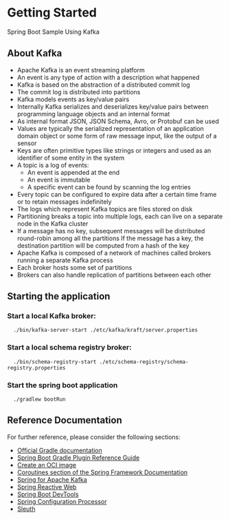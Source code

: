 # Getting Started
Spring Boot Sample Using Kafka

## About Kafka
* Apache Kafka is an event streaming platform
* An event is any type of action with a description what happened
* Kafka is based on the abstraction of a distributed commit log
* The commit log is distributed into partitions
* Kafka models events as key/value pairs
* Internally Kafka serializes and deserializes key/value pairs between programming language objects and an internal format
* As internal format JSON, JSON Schema, Avro, or Protobuf can be used
* Values are typically the serialized representation of an application domain object or some form of raw message input, like the output of a sensor
* Keys are often primitive types like strings or integers and used as an identifier of some entity in the system
* A topic is a log of events:
  * An event is appended at the end
  * An event is immutable
  * A specific event can be found by scanning the log entries
* Every topic can be configured to expire data after a certain time frame or to retain messages indefinitely
* The logs which represent Kafka topics are files stored on disk
* Partitioning breaks a topic into multiple logs, each can live on a separate node in the Kafka cluster
* If a message has no key, subsequent messages will be distributed round-robin among all the partitions If the message has a key, the destination partition will be computed from a hash of the key
* Apache Kafka is composed of a network of machines called brokers running a separate Kafka process
* Each broker hosts some set of partitions
* Brokers can also handle replication of partitions between each other

## Starting the application
### Start a local Kafka broker: 
      ./bin/kafka-server-start ./etc/kafka/kraft/server.properties
### Start a local schema registry broker:
      ./bin/schema-registry-start ./etc/schema-registry/schema-registry.properties
### Start the spring boot application
      ./gradlew bootRun

## Reference Documentation

For further reference, please consider the following sections:

* [Official Gradle documentation](https://docs.gradle.org)
* [Spring Boot Gradle Plugin Reference Guide](https://docs.spring.io/spring-boot/docs/2.6.7/gradle-plugin/reference/html/)
* [Create an OCI image](https://docs.spring.io/spring-boot/docs/2.6.7/gradle-plugin/reference/html/#build-image)
* [Coroutines section of the Spring Framework Documentation](https://docs.spring.io/spring/docs/5.3.19/spring-framework-reference/languages.html#coroutines)
* [Spring for Apache Kafka](https://docs.spring.io/spring-boot/docs/2.6.7/reference/htmlsingle/#boot-features-kafka)
* [Spring Reactive Web](https://docs.spring.io/spring-boot/docs/2.6.7/reference/htmlsingle/#web.reactive)
* [Spring Boot DevTools](https://docs.spring.io/spring-boot/docs/2.6.7/reference/htmlsingle/#using-boot-devtools)
* [Spring Configuration Processor](https://docs.spring.io/spring-boot/docs/2.6.7/reference/htmlsingle/#configuration-metadata-annotation-processor)
* [Sleuth](https://docs.spring.io/spring-cloud-sleuth/docs/current/reference/htmlsingle/spring-cloud-sleuth.html)

